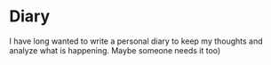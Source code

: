 # Diary
I have long wanted to write a personal diary to keep my thoughts and analyze what is happening. Maybe someone needs it too)
